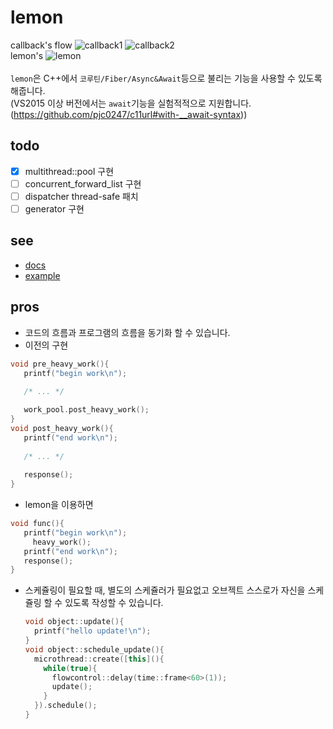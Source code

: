 lemon
====

callback's flow
![callback1](imgs/callback1.png)
![callback2](imgs/callback2.png)<br>
lemon's
![lemon](imgs/lemon_flow.png)<br>
<br>
`lemon`은 C++에서 `코루틴/Fiber/Async&Await`등으로 불리는 기능을 사용할 수 있도록 해줍니다.<br>
(VS2015 이상 버전에서는 `await`기능을 실험적적으로 지원합니다. (https://github.com/pjc0247/c11url#with-__await-syntax))

todo
----
* [x] multithread::pool 구현
* [ ] concurrent_forward_list 구현
* [ ] dispatcher thread-safe 패치
* [ ] generator 구현

see
----
  * [docs](doc/)
  * [example](example/)

pros
----
* 코드의 흐름과 프로그램의 흐름을 동기화 할 수 있습니다.
 * 이전의 구현
 ```C++
 void pre_heavy_work(){
    printf("begin work\n");
   
    /* ... */

    work_pool.post_heavy_work();
 }
 void post_heavy_work(){
    printf("end work\n");
   
    /* ... */
   
    response();
 }
 ```
 * lemon을 이용하면
 
 ```C++
 void func(){
    printf("begin work\n");
      heavy_work();
    printf("end work\n");
    response();
 }
 ```
* 스케쥴링이 필요할 때, 별도의 스케쥴러가 필요없고 오브젝트 스스로가 자신을 스케쥴링 할 수 있도록 작성할 수 있습니다.

  ```C++
  void object::update(){
    printf("hello update!\n");
  }
  void object::schedule_update(){
    microthread::create([this](){
      while(true){
        flowcontrol::delay(time::frame<60>(1));
        update();
      }
    }).schedule();
  }
  ```
